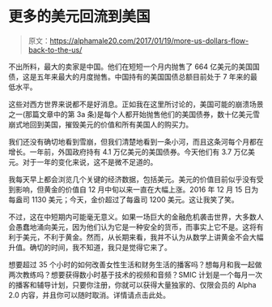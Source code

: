 # 更多的美元回流到美国

> 原文：<https://alphamale20.com/2017/01/19/more-us-dollars-flow-back-to-the-us/>

不出所料，最大的卖家是中国。他们在短短一个月内抛售了 664 亿美元的美国国债，这是五年来最大的月度抛售。中国持有的美国国债总额目前处于 7 年来的最低水平。

这些对西方世界来说都不是好消息。正如我在这里所讨论的，美国可能的崩溃场景之一(那篇文章中的第 3a 条)是每个人都开始抛售他们的美国债券，数十亿美元雪崩式地回到美国，摧毁美元的价值和所有美国人的购买力。

我们还没有确切地看到雪崩，但我们清楚地看到一条小河，而且这条河每个月都在增长。一年前，外国政府持有 4.1 万亿美元的美国债券。今天他们有 3.7 万亿美元。对于一年的变化来说，这不是微不足道的。

我每天早上都会浏览几个关键的经济数据，包括美元。美元的价值目前似乎没有受到影响，但黄金的价值自 12 月中旬以来一直在大幅上涨。2016 年 12 月 15 日为每盎司 1130 美元；今天，金价超过了每盎司 1200 美元。这让我笑了笑。

不过，这在中短期内可能毫无意义。如果一场巨大的金融危机袭击世界，大多数人会愚蠢地涌向美元，因为他们认为它是一种安全的货币，而事实上它不是。这将有利于美元，不利于黄金。然而，从长期来看，我并不认为从数学上讲黄金不会大幅升值。确切的时间，我不知道，我只是觉得它来了。

想要超过 35 个小时的如何改善女性生活和财务生活的播客吗？想每月和我一起做两次教练吗？想要获得数小时基于技术的视频和音频？SMIC 计划是一个每月一次的播客和辅导计划，只要你注册，你就可以获得大量独家的、仅限会员的 Alpha 2.0 内容，并且你可以随时取消。详情请点击此处。